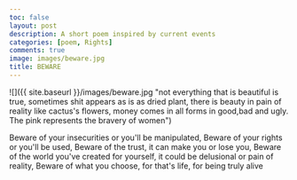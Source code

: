 ```yaml
---
toc: false
layout: post
description: A short poem inspired by current events
categories: [poem, Rights]
comments: true
image: images/beware.jpg
title: BEWARE
---
```


![]({{ site.baseurl }}/images/beware.jpg "not everything that is beautiful is true, sometimes shit appears as is as dried plant, there is beauty in pain of reality like cactus's flowers, money comes in all forms in good,bad and ugly. The pink represents the bravery of women")

Beware of your insecurities or you'll be manipulated,
Beware of your rights or you'll be used,
Beware of the trust, it can make you or lose you,
Beware of the world you've created for yourself,
it could be delusional or pain of reality,
Beware of what you choose,
for that's life,
for being truly alive
